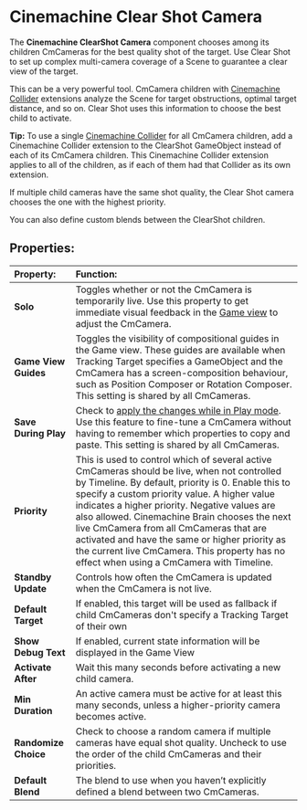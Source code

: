 # Cinemachine Clear Shot Camera

The __Cinemachine ClearShot Camera__ component chooses among its children CmCameras for the best quality shot of the target. Use Clear Shot to set up complex multi-camera coverage of a Scene to guarantee a clear view of the target.

This can be a very powerful tool. CmCamera children with [Cinemachine Collider](CinemachineCollider.md) extensions analyze the Scene for target obstructions, optimal target distance, and so on. Clear Shot uses this information to choose the best child to activate.

**Tip:** To use a single [Cinemachine Collider](CinemachineCollider.md) for all CmCamera children, add a Cinemachine Collider extension to the ClearShot GameObject instead of each of its CmCamera children. This Cinemachine Collider extension applies to all of the children, as if each of them had that Collider as its own extension.

If multiple child cameras have the same shot quality, the Clear Shot camera chooses the one with the highest priority.

You can also define custom blends between the ClearShot children.

## Properties:

| **Property:** | **Function:** |
|:---|:---|
| __Solo__ | Toggles whether or not the CmCamera is temporarily live. Use this property to get immediate visual feedback in the [Game view](https://docs.unity3d.com/Manual/GameView.html) to adjust the CmCamera. |
| __Game View Guides__ | Toggles the visibility of compositional guides in the Game view. These guides are available when Tracking Target specifies a GameObject and the CmCamera has a screen-composition behaviour, such as Position Composer or Rotation Composer. This setting is shared by all CmCameras. |
| __Save During Play__ | Check to [apply the changes while in Play mode](CinemachineSavingDuringPlay.md).  Use this feature to fine-tune a CmCamera without having to remember which properties to copy and paste. This setting is shared by all CmCameras. |
| __Priority__ | This is used to control which of several active CmCameras should be live, when not controlled by Timeline.  By default, priority is 0.  Enable this to specify a custom priority value.  A higher value indicates a higher priority.  Negative values are also allowed. Cinemachine Brain chooses the next live CmCamera from all CmCameras that are activated and have the same or higher priority as the current live CmCamera. This property has no effect when using a CmCamera with Timeline. |
| __Standby Update__ | Controls how often the CmCamera is updated when the CmCamera is not live. |
| __Default Target__ | If enabled, this target will be used as fallback if child CmCameras don't specify a Tracking Target of their own |
| __Show Debug Text__ | If enabled, current state information will be displayed in the Game View |
| __Activate After__ | Wait this many seconds before activating a new child camera. |
| __Min Duration__ | An active camera must be active for at least this many seconds, unless a higher-priority camera becomes active. |
| __Randomize Choice__ | Check to choose a random camera if multiple cameras have equal shot quality. Uncheck to use the order of the child CmCameras and their priorities. |
| __Default Blend__ | The blend to use when you haven’t explicitly defined a blend between two CmCameras. |


